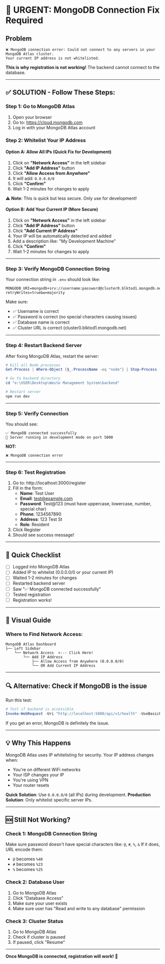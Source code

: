 # 🚨 URGENT: MongoDB Connection Fix Required

## Problem
```
❌ MongoDB connection error: Could not connect to any servers in your MongoDB Atlas cluster.
Your current IP address is not whitelisted.
```

**This is why registration is not working!** The backend cannot connect to the database.

---

## ✅ SOLUTION - Follow These Steps:

### Step 1: Go to MongoDB Atlas
1. Open your browser
2. Go to: https://cloud.mongodb.com
3. Log in with your MongoDB Atlas account

### Step 2: Whitelist Your IP Address

#### Option A: Allow All IPs (Quick Fix for Development)
1. Click on **"Network Access"** in the left sidebar
2. Click **"Add IP Address"** button
3. Click **"Allow Access from Anywhere"**
4. It will add: `0.0.0.0/0`
5. Click **"Confirm"**
6. Wait 1-2 minutes for changes to apply

⚠️ **Note**: This is quick but less secure. Only use for development!

#### Option B: Add Your Current IP (More Secure)
1. Click on **"Network Access"** in the left sidebar
2. Click **"Add IP Address"** button
3. Click **"Add Current IP Address"**
4. Your IP will be automatically detected and added
5. Add a description like: "My Development Machine"
6. Click **"Confirm"**
7. Wait 1-2 minutes for changes to apply

---

### Step 3: Verify MongoDB Connection String

Your connection string in `.env` should look like:
```
MONGODB_URI=mongodb+srv://username:password@cluster0.blktod1.mongodb.net/waste_management?retryWrites=true&w=majority
```

Make sure:
- ✅ Username is correct
- ✅ Password is correct (no special characters causing issues)
- ✅ Database name is correct
- ✅ Cluster URL is correct (cluster0.blktod1.mongodb.net)

---

### Step 4: Restart Backend Server

After fixing MongoDB Atlas, restart the server:

```powershell
# Kill all Node processes
Get-Process | Where-Object {$_.ProcessName -eq "node"} | Stop-Process -Force

# Go to backend directory
cd "e:\USER\Desktop\Waste Management System\backend"

# Restart server
npm run dev
```

---

### Step 5: Verify Connection

You should see:
```
✅ MongoDB connected successfully
🚀 Server running in development mode on port 5000
```

**NOT:**
```
❌ MongoDB connection error
```

---

### Step 6: Test Registration

1. Go to: http://localhost:3000/register
2. Fill in the form:
   - **Name**: Test User
   - **Email**: test@example.com
   - **Password**: Test@123 (must have uppercase, lowercase, number, special char)
   - **Phone**: 1234567890
   - **Address**: 123 Test St
   - **Role**: Resident
3. Click Register
4. Should see success message!

---

## 🎯 Quick Checklist

- [ ] Logged into MongoDB Atlas
- [ ] Added IP to whitelist (0.0.0.0/0 or your current IP)
- [ ] Waited 1-2 minutes for changes
- [ ] Restarted backend server
- [ ] Saw "✅ MongoDB connected successfully"
- [ ] Tested registration
- [ ] Registration works!

---

## 📸 Visual Guide

### Where to Find Network Access:
```
MongoDB Atlas Dashboard
├── Left Sidebar
    └── Network Access  <--- Click Here!
        └── Add IP Address
            ├── Allow Access from Anywhere (0.0.0.0/0)
            └── OR Add Current IP Address
```

---

## 🔍 Alternative: Check if MongoDB is the issue

Run this test:
```powershell
# Test if backend is accessible
Invoke-WebRequest -Uri "http://localhost:5000/api/v1/health" -UseBasicParsing
```

If you get an error, MongoDB is definitely the issue.

---

## 💡 Why This Happens

MongoDB Atlas uses IP whitelisting for security. Your IP address changes when:
- You're on different WiFi networks
- Your ISP changes your IP
- You're using VPN
- Your router resets

**Quick Solution**: Use `0.0.0.0/0` (all IPs) during development.
**Production Solution**: Only whitelist specific server IPs.

---

## 🆘 Still Not Working?

### Check 1: MongoDB Connection String
Make sure password doesn't have special characters like: `@`, `#`, `%`, `&`
If it does, URL encode them:
- `@` becomes `%40`
- `#` becomes `%23`
- `%` becomes `%25`

### Check 2: Database User
1. Go to MongoDB Atlas
2. Click "Database Access"
3. Make sure your user exists
4. Make sure user has "Read and write to any database" permission

### Check 3: Cluster Status
1. Go to MongoDB Atlas
2. Check if cluster is paused
3. If paused, click "Resume"

---

**Once MongoDB is connected, registration will work!** 🎉
